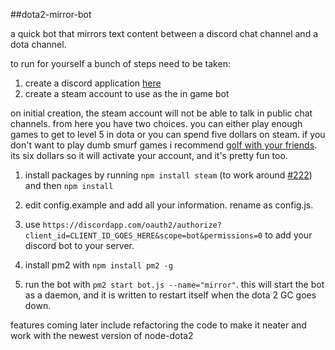 ##dota2-mirror-bot

a quick bot that mirrors text content between a discord chat channel and a dota channel.

to run for yourself a bunch of steps need to be taken:

1. create a discord application [here](https://discordapp.com/developers/applications/me)
1. create a steam account to use as the in game bot 

 on initial creation, the steam account will not be able to talk in public chat channels. from here you have two choices. you can either play enough games to get to level 5 in dota or you can spend five dollars on steam. if you don't want to play dumb smurf games i recommend [golf with your friends](http://store.steampowered.com/app/431240/). its six dollars so it will activate your account, and it's pretty fun too. 

1. install packages by running `npm install steam` (to work around [#222](https://github.com/seishun/node-steam/issues/222)) and then `npm install`

1. edit config.example and add all your information. rename as config.js.

1. use `https://discordapp.com/oauth2/authorize?client_id=CLIENT_ID_GOES_HERE&scope=bot&permissions=0` to add your discord bot to your server. 

1. install pm2 with `npm install pm2 -g`

1. run the bot with `pm2 start bot.js --name="mirror"`. this will start the bot as a daemon, and it is written to restart itself when the dota 2 GC goes down. 


features coming later include refactoring the code to make it neater and work with the newest version of node-dota2